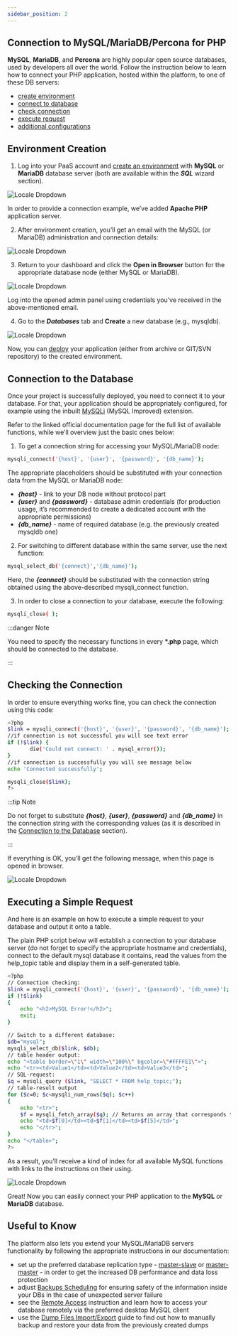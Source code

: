 ```yaml
---
sidebar_position: 2
---
```


## Connection to MySQL/MariaDB/Percona for PHP

**MySQL**, **MariaDB**, and **Percona** are highly popular open source databases, used by developers all over the world. Follow the instruction below to learn how to connect your PHP application, hosted within the platform, to one of these DB servers:

- [create environment](/docs/Database/MySQL-MariaDB-Percona/Connection%20to%20Applications/PHP%20Connection#environment-creation)
- [connect to database](/docs/Database/MySQL-MariaDB-Percona/Connection%20to%20Applications/PHP%20Connection#connection-to-the-database)
- [check connection](/docs/Database/MySQL-MariaDB-Percona/Connection%20to%20Applications/PHP%20Connection#checking-the-connection)
- [execute request](/docs/Database/MySQL-MariaDB-Percona/Connection%20to%20Applications/PHP%20Connection#executing-a-simple-request)
- [additional configurations](/docs/Database/MySQL-MariaDB-Percona/Connection%20to%20Applications/PHP%20Connection#useful-to-know)

## Environment Creation

1. Log into your PaaS account and [create an environment](/docs/EnvironmentManagement/Setting%20Up%20Environment) with **MySQL** or **MariaDB** database server (both are available within the **_SQL_** wizard section).

<div style={{
    display:'flex',
    justifyContent: 'center',
    margin: '0 0 1rem 0'
}}>

![Locale Dropdown](./img/PHPConnection/01-create-php-mysql-environment.png)

</div>

In order to provide a connection example, we’ve added **Apache PHP** application server.

2. After environment creation, you’ll get an email with the MySQL (or MariaDB) administration and connection details:

<div style={{
    display:'flex',
    justifyContent: 'center',
    margin: '0 0 1rem 0'
}}>

![Locale Dropdown](./img/PHPConnection/02-email-mysql-node-connection.png)

</div>

3. Return to your dashboard and click the **Open in Browser** button for the appropriate database node (either MySQL or MariaDB).

<div style={{
    display:'flex',
    justifyContent: 'center',
    margin: '0 0 1rem 0'
}}>

![Locale Dropdown](./img/PHPConnection/03-mysql-node-open-in-browser-button.png)

</div>

Log into the opened admin panel using credentials you’ve received in the above-mentioned email.

4. Go to the **_Databases_** tab and **Create** a new database (e.g., mysqldb).

<div style={{
    display:'flex',
    justifyContent: 'center',
    margin: '0 0 1rem 0'
}}>

![Locale Dropdown](./img/PHPConnection/04-mysql-create-new-database.png)

</div>

Now, you can [deploy](/docs/QuickStart/Dashboard%20Guide) your application (either from archive or GIT/SVN repository) to the created environment.

## Connection to the Database

Once your project is successfully deployed, you need to connect it to your database. For that, your application should be appropriately configured, for example using the inbuilt [MySQLi](https://www.php.net/manual/en/book.mysqli.php) (MySQL Improved) extension.

Refer to the linked official documentation page for the full list of available functions, while we’ll overview just the basic ones below:

1. To get a connection string for accessing your MySQL/MariaDB node:

```bash
mysqli_connect('{host}', '{user}', '{password}', '{db_name}');
```

The appropriate placeholders should be substituted with your connection data from the MySQL or MariaDB node:

- **_{host}_** - link to your DB node without protocol part
- **_{user}_** and **_{password}_** - database admin credentials (for production usage, it’s recommended to create a dedicated account with the appropriate permissions)
- **_{db_name}_** - name of required database (e.g. the previously created mysqldb one)

2. For switching to different database within the same server, use the next function:

```bash
mysql_select_db('{connect}','{db_name}');
```

Here, the **_{connect}_** should be substituted with the connection string obtained using the above-described mysqli_connect function.

3. In order to close a connection to your database, execute the following:

```bash
mysqli_close( );
```

:::danger Note

You need to specify the necessary functions in every **\*.php** page, which should be connected to the database.

:::

## Checking the Connection

In order to ensure everything works fine, you can check the connection using this code:

```bash
<?php
$link = mysqli_connect('{host}', '{user}', '{password}', '{db_name}');
//if connection is not successful you will see text error
if (!$link) {
       die('Could not connect: ' . mysql_error());
}
//if connection is successfully you will see message below
echo 'Connected successfully';

mysqli_close($link);
?>
```

:::tip Note

Do not forget to substitute **_{host}_**, **_{user}_**, **_{password}_** and **_{db_name}_** in the connection string with the corresponding values (as it is described in the [Connection to the Database](/docs/Database/MySQL-MariaDB-Percona/Connection%20to%20Applications/PHP%20Connection#connection-to-the-database) section).

:::

If everything is OK, you’ll get the following message, when this page is opened in browser.

<div style={{
    display:'flex',
    justifyContent: 'center',
    margin: '0 0 1rem 0'
}}>

![Locale Dropdown](./img/PHPConnection/05-mysql-database-connected.png)

</div>

## Executing a Simple Request

And here is an example on how to execute a simple request to your database and output it onto a table.

The plain PHP script below will establish a connection to your database server (do not forget to specify the appropriate hostname and credentials), connect to the default mysql database it contains, read the values from the help_topic table and display them in a self-generated table.

```bash
<?php
// Connection checking:
$link = mysqli_connect('{host}', '{user}', '{password}', '{db_name}');
if (!$link)
{
    echo "<h2>MySQL Error!</h2>";
    exit;
}

// Switch to a different database:
$db="mysql";
mysqli_select_db($link, $db);
// table header output:
echo "<table border=\"1\" width=\"100%\" bgcolor=\"#FFFFE1\">";
echo "<tr><td>Value1</td><td>Value2</td><td>Value3</td>";
// SQL-request:
$q = mysqli_query ($link, "SELECT * FROM help_topic;");
// table-result output
for ($c=0; $c<mysqli_num_rows($q); $c++)
{
    echo "<tr>";
    $f = mysqli_fetch_array($q); // Returns an array that corresponds to the fetched row and moves the internal data pointer ahead.
    echo "<td>$f[0]</td><td>$f[1]</td><td>$f[5]</td>";
    echo "</tr>";
}
echo "</table>";
?>
```

As a result, you’ll receive a kind of index for all available MySQL functions with links to the instructions on their using.

<div style={{
    display:'flex',
    justifyContent: 'center',
    margin: '0 0 1rem 0'
}}>

![Locale Dropdown](./img/PHPConnection/06-database-connection-example-applicatiom.png)

</div>

Great! Now you can easily connect your PHP application to the **MySQL** or **MariaDB** database.

## Useful to Know

The platform also lets you extend your MySQL/MariaDB servers functionality by following the appropriate instructions in our documentation:

- set up the preferred database replication type - [master-slave](/docs/Database/MySQL-MariaDB-Percona/High%20Availability%20Cluster/Manual%20Primary-Secondary%20Replication#mysqlmariadbpercona-database-primary-secondary-replication) or [master-master](/docs/Database/MySQL-MariaDB-Percona/High%20Availability%20Cluster/Manual%20Multi-Primary%20Replication#multi-primary-replication-for-mysqlmariadbpercona) - in order to get the increased DB performance and data loss protection
- adjust [Backups Scheduling](/docs/Database/Database%20Hosting/Manual%20Database%20Backups#manual-database-backups) for ensuring safety of the information inside your DBs in the case of unexpected server failure
- see the [Remote Access](/docs/Database/MySQL-MariaDB-Percona/Remote%20Access#remote-access-to-mysqlmariadbpercona) instruction and learn how to access your database remotely via the preferred desktop MySQL client
- use the [Dump Files Import/Export](/docs/Database/MySQL-MariaDB-Percona/Dump%20Import-Export) guide to find out how to manually backup and restore your data from the previously created dumps